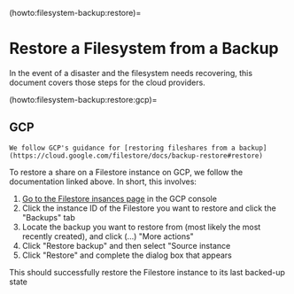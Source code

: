 (howto:filesystem-backup:restore)=
# Restore a Filesystem from a Backup

In the event of a disaster and the filesystem needs recovering, this document
covers those steps for the cloud providers.

(howto:filesystem-backup:restore:gcp)=
## GCP

```{note}
We follow GCP's guidance for [restoring fileshares from a backup](https://cloud.google.com/filestore/docs/backup-restore#restore)
```

To restore a share on a Filestore instance on GCP, we follow the documentation
linked above. In short, this involves:

1. [Go to the Filestore insances page](https://console.cloud.google.com/filestore/instances) in the GCP console
1. Click the instance ID of the Filestore you want to restore and click the "Backups" tab
1. Locate the backup you want to restore from (most likely the most recently created), and click (...) "More actions"
1. Click "Restore backup" and then select "Source instance
1. Click "Restore" and complete the dialog box that appears

This should successfully restore the Filestore instance to its last backed-up state
